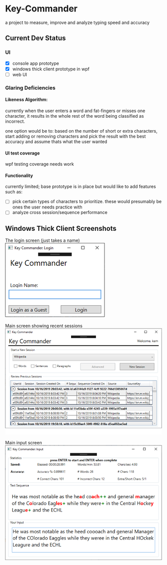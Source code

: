 # Key-Commander
a project to measure, improve and analyze typing speed and accuracy 

## Current Dev Status

### UI
- [x] console app prototype
- [x] windows thick client prototype in wpf
- [ ] web UI

### Glaring Deficiencies
#### Likeness Algorithm: 
currently when the user enters a word and fat-fingers or misses one character, it results in the whole rest of the word being classified as incorrect.  

one option would be to: based on the number of short or extra characters, start adding or removing characters and pick the result with the best accuracy and assume thats what the user wanted

#### UI test coverage
wpf testing coverage needs work

#### Functionality
currently limited; base prototype is in place but would like to add features such as:
- [ ] pick certain types of characters to prioritize.  these would presumably be ones the user needs practice with
- [ ] analyze cross session/sequence performance

## Windows Thick Client Screenshots
The login screen (just takes a name)
![Login](/external_resources/ui_wpf_login.png)

Main screen showing recent sessions
![Main](/external_resources/ui_wpf_main.png)

Main input screen
![Input Screen](/external_resources/ui_wpf_input.png)
